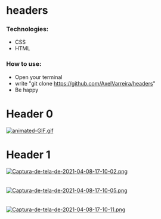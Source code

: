 # headers

<h3>Technologies:</h3>

- CSS
- HTML

<h3>How to use: </h3>

- Open your terminal
- write "git clone https://github.com/AxelVarreira/headers"
- Be happy

# Header 0
[![animated-GIF.gif](https://i.postimg.cc/3wBdB9mx/animated-GIF.gif)](https://postimg.cc/v14Y8r0J)

# Header 1

[![Captura-de-tela-de-2021-04-08-17-10-02.png](https://i.postimg.cc/R01qpZwT/Captura-de-tela-de-2021-04-08-17-10-02.png)](https://postimg.cc/NyMg5YJy)
<br>
<br>
<br>
[![Captura-de-tela-de-2021-04-08-17-10-05.png](https://i.postimg.cc/GpnHjyT2/Captura-de-tela-de-2021-04-08-17-10-05.png)](https://postimg.cc/4Ywffn5k)
<br>
<br>
<br>
[![Captura-de-tela-de-2021-04-08-17-10-11.png](https://i.postimg.cc/J0sr8rHv/Captura-de-tela-de-2021-04-08-17-10-11.png)](https://postimg.cc/SYpF7prf)
